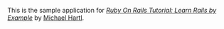 This is the sample application for [*Ruby On Rails Tutorial: Learn Rails by Example*](http://railstutorial.org/) by [Michael Hartl](http://michaelhartl.com/).

